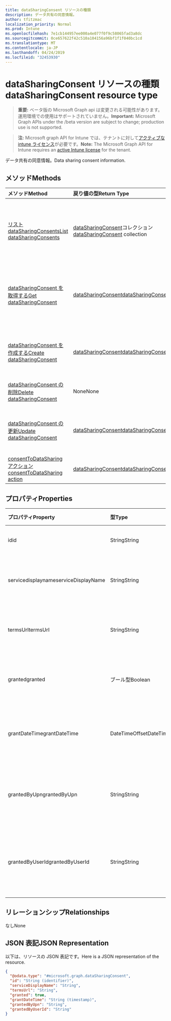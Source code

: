 ```yaml
---
title: dataSharingConsent リソースの種類
description: データ共有の同意情報。
author: tfitzmac
localization_priority: Normal
ms.prod: Intune
ms.openlocfilehash: 7e1cb144957ee000a4e077f0f9c58065fad3a8dc
ms.sourcegitcommit: 0ce657622f42c510a104156a96bf1f1f040bc1cd
ms.translationtype: MT
ms.contentlocale: ja-JP
ms.lasthandoff: 04/24/2019
ms.locfileid: "32453930"
---
```

# <a name="datasharingconsent-resource-type"></a><span data-ttu-id="dbcfa-103">dataSharingConsent リソースの種類</span><span class="sxs-lookup"><span data-stu-id="dbcfa-103">dataSharingConsent resource type</span></span>

> <span data-ttu-id="dbcfa-104">**重要:** ベータ版の Microsoft Graph api は変更される可能性があります。運用環境での使用はサポートされていません。</span><span class="sxs-lookup"><span data-stu-id="dbcfa-104">**Important:** Microsoft Graph APIs under the /beta version are subject to change; production use is not supported.</span></span>

> <span data-ttu-id="dbcfa-105">**注:** Microsoft graph API for Intune では、テナントに対して[アクティブな intune ライセンス](https://go.microsoft.com/fwlink/?linkid=839381)が必要です。</span><span class="sxs-lookup"><span data-stu-id="dbcfa-105">**Note:** The Microsoft Graph API for Intune requires an [active Intune license](https://go.microsoft.com/fwlink/?linkid=839381) for the tenant.</span></span>

<span data-ttu-id="dbcfa-106">データ共有の同意情報。</span><span class="sxs-lookup"><span data-stu-id="dbcfa-106">Data sharing consent information.</span></span>

## <a name="methods"></a><span data-ttu-id="dbcfa-107">メソッド</span><span class="sxs-lookup"><span data-stu-id="dbcfa-107">Methods</span></span>
|<span data-ttu-id="dbcfa-108">メソッド</span><span class="sxs-lookup"><span data-stu-id="dbcfa-108">Method</span></span>|<span data-ttu-id="dbcfa-109">戻り値の型</span><span class="sxs-lookup"><span data-stu-id="dbcfa-109">Return Type</span></span>|<span data-ttu-id="dbcfa-110">説明</span><span class="sxs-lookup"><span data-stu-id="dbcfa-110">Description</span></span>|
|:---|:---|:---|
|[<span data-ttu-id="dbcfa-111">リスト dataSharingConsents</span><span class="sxs-lookup"><span data-stu-id="dbcfa-111">List dataSharingConsents</span></span>](../api/intune-devices-datasharingconsent-list.md)|<span data-ttu-id="dbcfa-112">[dataSharingConsent](../resources/intune-devices-datasharingconsent.md)コレクション</span><span class="sxs-lookup"><span data-stu-id="dbcfa-112">[dataSharingConsent](../resources/intune-devices-datasharingconsent.md) collection</span></span>|<span data-ttu-id="dbcfa-113">[dataSharingConsent](../resources/intune-devices-datasharingconsent.md)オブジェクトのプロパティとリレーションシップをリストします。</span><span class="sxs-lookup"><span data-stu-id="dbcfa-113">List properties and relationships of the [dataSharingConsent](../resources/intune-devices-datasharingconsent.md) objects.</span></span>|
|[<span data-ttu-id="dbcfa-114">dataSharingConsent を取得する</span><span class="sxs-lookup"><span data-stu-id="dbcfa-114">Get dataSharingConsent</span></span>](../api/intune-devices-datasharingconsent-get.md)|[<span data-ttu-id="dbcfa-115">dataSharingConsent</span><span class="sxs-lookup"><span data-stu-id="dbcfa-115">dataSharingConsent</span></span>](../resources/intune-devices-datasharingconsent.md)|<span data-ttu-id="dbcfa-116">[dataSharingConsent](../resources/intune-devices-datasharingconsent.md)オブジェクトのプロパティとリレーションシップを読み取ります。</span><span class="sxs-lookup"><span data-stu-id="dbcfa-116">Read properties and relationships of the [dataSharingConsent](../resources/intune-devices-datasharingconsent.md) object.</span></span>|
|[<span data-ttu-id="dbcfa-117">dataSharingConsent を作成する</span><span class="sxs-lookup"><span data-stu-id="dbcfa-117">Create dataSharingConsent</span></span>](../api/intune-devices-datasharingconsent-create.md)|[<span data-ttu-id="dbcfa-118">dataSharingConsent</span><span class="sxs-lookup"><span data-stu-id="dbcfa-118">dataSharingConsent</span></span>](../resources/intune-devices-datasharingconsent.md)|<span data-ttu-id="dbcfa-119">新しい[dataSharingConsent](../resources/intune-devices-datasharingconsent.md)オブジェクトを作成します。</span><span class="sxs-lookup"><span data-stu-id="dbcfa-119">Create a new [dataSharingConsent](../resources/intune-devices-datasharingconsent.md) object.</span></span>|
|[<span data-ttu-id="dbcfa-120">dataSharingConsent の削除</span><span class="sxs-lookup"><span data-stu-id="dbcfa-120">Delete dataSharingConsent</span></span>](../api/intune-devices-datasharingconsent-delete.md)|<span data-ttu-id="dbcfa-121">None</span><span class="sxs-lookup"><span data-stu-id="dbcfa-121">None</span></span>|<span data-ttu-id="dbcfa-122">[dataSharingConsent](../resources/intune-devices-datasharingconsent.md)を削除します。</span><span class="sxs-lookup"><span data-stu-id="dbcfa-122">Deletes a [dataSharingConsent](../resources/intune-devices-datasharingconsent.md).</span></span>|
|[<span data-ttu-id="dbcfa-123">dataSharingConsent の更新</span><span class="sxs-lookup"><span data-stu-id="dbcfa-123">Update dataSharingConsent</span></span>](../api/intune-devices-datasharingconsent-update.md)|[<span data-ttu-id="dbcfa-124">dataSharingConsent</span><span class="sxs-lookup"><span data-stu-id="dbcfa-124">dataSharingConsent</span></span>](../resources/intune-devices-datasharingconsent.md)|<span data-ttu-id="dbcfa-125">[dataSharingConsent](../resources/intune-devices-datasharingconsent.md)オブジェクトのプロパティを更新します。</span><span class="sxs-lookup"><span data-stu-id="dbcfa-125">Update the properties of a [dataSharingConsent](../resources/intune-devices-datasharingconsent.md) object.</span></span>|
|[<span data-ttu-id="dbcfa-126">consentToDataSharing アクション</span><span class="sxs-lookup"><span data-stu-id="dbcfa-126">consentToDataSharing action</span></span>](../api/intune-devices-datasharingconsent-consenttodatasharing.md)|[<span data-ttu-id="dbcfa-127">dataSharingConsent</span><span class="sxs-lookup"><span data-stu-id="dbcfa-127">dataSharingConsent</span></span>](../resources/intune-devices-datasharingconsent.md)|<span data-ttu-id="dbcfa-128">まだ文書化されていません</span><span class="sxs-lookup"><span data-stu-id="dbcfa-128">Not yet documented</span></span>|

## <a name="properties"></a><span data-ttu-id="dbcfa-129">プロパティ</span><span class="sxs-lookup"><span data-stu-id="dbcfa-129">Properties</span></span>
|<span data-ttu-id="dbcfa-130">プロパティ</span><span class="sxs-lookup"><span data-stu-id="dbcfa-130">Property</span></span>|<span data-ttu-id="dbcfa-131">型</span><span class="sxs-lookup"><span data-stu-id="dbcfa-131">Type</span></span>|<span data-ttu-id="dbcfa-132">説明</span><span class="sxs-lookup"><span data-stu-id="dbcfa-132">Description</span></span>|
|:---|:---|:---|
|<span data-ttu-id="dbcfa-133">id</span><span class="sxs-lookup"><span data-stu-id="dbcfa-133">id</span></span>|<span data-ttu-id="dbcfa-134">String</span><span class="sxs-lookup"><span data-stu-id="dbcfa-134">String</span></span>|<span data-ttu-id="dbcfa-135">データ共有の同意 Id</span><span class="sxs-lookup"><span data-stu-id="dbcfa-135">The data sharing consent Id</span></span>|
|<span data-ttu-id="dbcfa-136">servicedisplayname</span><span class="sxs-lookup"><span data-stu-id="dbcfa-136">serviceDisplayName</span></span>|<span data-ttu-id="dbcfa-137">String</span><span class="sxs-lookup"><span data-stu-id="dbcfa-137">String</span></span>|<span data-ttu-id="dbcfa-138">サービスワークフローの表示名</span><span class="sxs-lookup"><span data-stu-id="dbcfa-138">The display name of the service work flow</span></span>|
|<span data-ttu-id="dbcfa-139">termsUrl</span><span class="sxs-lookup"><span data-stu-id="dbcfa-139">termsUrl</span></span>|<span data-ttu-id="dbcfa-140">String</span><span class="sxs-lookup"><span data-stu-id="dbcfa-140">String</span></span>|<span data-ttu-id="dbcfa-141">データ共有の同意の TermsUrl</span><span class="sxs-lookup"><span data-stu-id="dbcfa-141">The TermsUrl for the data sharing consent</span></span>|
|<span data-ttu-id="dbcfa-142">granted</span><span class="sxs-lookup"><span data-stu-id="dbcfa-142">granted</span></span>|<span data-ttu-id="dbcfa-143">ブール型</span><span class="sxs-lookup"><span data-stu-id="dbcfa-143">Boolean</span></span>|<span data-ttu-id="dbcfa-144">データ共有の同意の付与された状態</span><span class="sxs-lookup"><span data-stu-id="dbcfa-144">The granted state for the data sharing consent</span></span>|
|<span data-ttu-id="dbcfa-145">grantDateTime</span><span class="sxs-lookup"><span data-stu-id="dbcfa-145">grantDateTime</span></span>|<span data-ttu-id="dbcfa-146">DateTimeOffset</span><span class="sxs-lookup"><span data-stu-id="dbcfa-146">DateTimeOffset</span></span>|<span data-ttu-id="dbcfa-147">このアカウントに対して同意が与えられた時間</span><span class="sxs-lookup"><span data-stu-id="dbcfa-147">The time consent was granted for this account</span></span>|
|<span data-ttu-id="dbcfa-148">grantedByUpn</span><span class="sxs-lookup"><span data-stu-id="dbcfa-148">grantedByUpn</span></span>|<span data-ttu-id="dbcfa-149">String</span><span class="sxs-lookup"><span data-stu-id="dbcfa-149">String</span></span>|<span data-ttu-id="dbcfa-150">このアカウントに同意を付与したユーザーの Upn</span><span class="sxs-lookup"><span data-stu-id="dbcfa-150">The Upn of the user that granted consent for this account</span></span>|
|<span data-ttu-id="dbcfa-151">grantedByUserId</span><span class="sxs-lookup"><span data-stu-id="dbcfa-151">grantedByUserId</span></span>|<span data-ttu-id="dbcfa-152">String</span><span class="sxs-lookup"><span data-stu-id="dbcfa-152">String</span></span>|<span data-ttu-id="dbcfa-153">このアカウントに同意を付与したユーザーの UserId</span><span class="sxs-lookup"><span data-stu-id="dbcfa-153">The UserId of the user that granted consent for this account</span></span>|

## <a name="relationships"></a><span data-ttu-id="dbcfa-154">リレーションシップ</span><span class="sxs-lookup"><span data-stu-id="dbcfa-154">Relationships</span></span>
<span data-ttu-id="dbcfa-155">なし</span><span class="sxs-lookup"><span data-stu-id="dbcfa-155">None</span></span>

## <a name="json-representation"></a><span data-ttu-id="dbcfa-156">JSON 表記</span><span class="sxs-lookup"><span data-stu-id="dbcfa-156">JSON Representation</span></span>
<span data-ttu-id="dbcfa-157">以下は、リソースの JSON 表記です。</span><span class="sxs-lookup"><span data-stu-id="dbcfa-157">Here is a JSON representation of the resource.</span></span>
<!-- {
  "blockType": "resource",
  "keyProperty": "id",
  "@odata.type": "microsoft.graph.dataSharingConsent"
}
-->
``` json
{
  "@odata.type": "#microsoft.graph.dataSharingConsent",
  "id": "String (identifier)",
  "serviceDisplayName": "String",
  "termsUrl": "String",
  "granted": true,
  "grantDateTime": "String (timestamp)",
  "grantedByUpn": "String",
  "grantedByUserId": "String"
}
```





